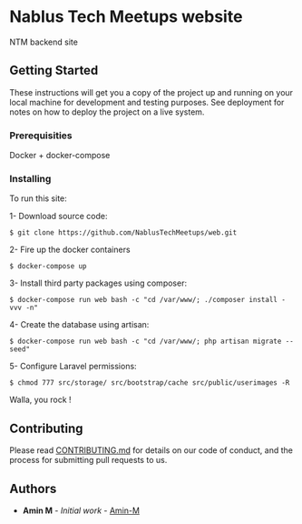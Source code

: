 # Nablus Tech Meetups website

NTM backend site

## Getting Started

These instructions will get you a copy of the project up and running on your local machine for development and testing purposes. See deployment for notes on how to deploy the project on a live system.

### Prerequisities

Docker + docker-compose

### Installing

To run this site:

1- Download source code:
```
$ git clone https://github.com/NablusTechMeetups/web.git
```

2- Fire up the docker containers
```
$ docker-compose up
```

3- Install third party packages using composer:
```
$ docker-compose run web bash -c "cd /var/www/; ./composer install -vvv -n"
```

4- Create the database using artisan:
```
$ docker-compose run web bash -c "cd /var/www/; php artisan migrate --seed"
```

5- Configure Laravel permissions:
```
$ chmod 777 src/storage/ src/bootstrap/cache src/public/userimages -R
```

Walla, you rock !

## Contributing

Please read [CONTRIBUTING.md](CONTRIBUTING.md) for details on our code of conduct, and the process for submitting pull requests to us.

## Authors

* **Amin M** - *Initial work* - [Amin-M](https://github.com/amin-m)